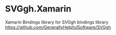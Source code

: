 # SVGgh.Xamarin
Xamarin Bindings library for SVGgh bindings library https://github.com/GenerallyHelpfulSoftware/SVGgh
